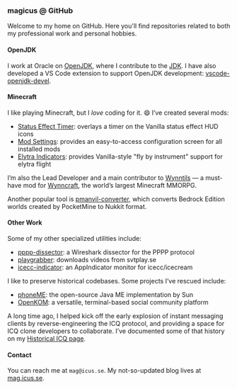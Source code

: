 ### magicus @ GitHub

Welcome to my home on GitHub. Here you'll find repositories related to both my professional work and personal hobbies.

#### OpenJDK

I work at Oracle on [OpenJDK](https://openjdk.java.net), where I contribute to the [JDK](https://github.com/openjdk/jdk). I have also developed a VS Code extension to support OpenJDK development: [vscode-openjdk-devel](https://github.com/magicus/vscode-openjdk-devel).

#### Minecraft

I like playing Minecraft, but I *love* coding for it. 😄 I’ve created several mods:
 * [Status Effect Timer](https://github.com/magicus/statuseffecttimer): overlays a timer on the Vanilla status effect HUD icons
 * [Mod Settings](https://github.com/magicus/ModSettings): provides an easy-to-access configuration screen for all installed mods
 * [Elytra Indicators](https://github.com/magicus/ElytraIndicators): provides Vanilla-style "fly by instrument" support for elytra flight

I’m also the Lead Developer and a main contributor to [Wynntils](https://github.com/magicus/Wynntils) — a must-have mod for [Wynncraft](https://wynncraft.com/), the world’s largest Minecraft MMORPG.

Another popular tool is [pmanvil-converter](https://github.com/magicus/pmanvil-converter), which converts Bedrock Edition worlds created by PocketMine to Nukkit format.

#### Other Work

Some of my other specialized utilities include:
* [pppp-dissector](https://github.com/magicus/pppp-dissector): a Wireshark dissector for the PPPP protocol
* [playgrabber](https://github.com/magicus/playgrabber): downloads videos from svtplay.se
* [icecc-indicator](https://github.com/magicus/icecc-indicator): an AppIndicator monitor for icecc/icecream 

I like to preserve historical codebases. Some projects I’ve rescued include:
 * [phoneME](https://github.com/magicus/phoneME): the open-source Java ME implementation by Sun
 * [OpenKOM](https://github.com/magicus/OpenKOM): a versatile, terminal-based social community platform

A long time ago, I helped kick off the early explosion of instant messaging clients by reverse-engineering the ICQ protocol, and providing a space for ICQ clone developers to collaborate. I’ve documented some of that history on my [Historical ICQ page](https://github.com/magicus/icq).

#### Contact

You can reach me at `mag@icus.se`. My not-so-updated blog lives at [mag.icus.se](https://mag.icus.se).
